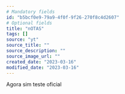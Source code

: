 ```yaml
---
# Mandatory fields
id: "b5bcf0e9-79a9-4f0f-9f26-270f8c4d2607"
# Optional fields
title: "nOTAS"
tags: []
source: "yt"
source_title: ""
source_description: ""
source_image_url: ""
created_date: "2023-03-16"
modified_date: "2023-03-16"
---
```

Agora sim teste oficial